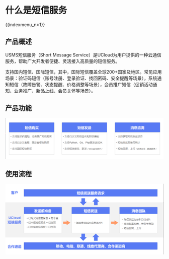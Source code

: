 # 什么是短信服务

{{indexmenu_n>1}}

## 产品概述

USMS短信服务（Short Message
Service）是UCloud为用户提供的一种云通信服务，帮助广大开发者便捷、灵活接入高质量的短信服务。

支持国内短信、国际短信，其中，国际短信覆盖全球200+国家及地区。常见应用场景：验证码短信（账号注册、登录验证、找回密码、安全提醒等场景），系统通知短信（故障告警、状态提醒、价格调整等场景），会员推广短信（促销活动通知、业务推广、新品上线、会员关怀等场景）。

## 产品功能

![image](/images/guide/短信服务usms_产品功能描述_190513.png)

## 使用流程

![image](/images/guide/短信服务usms_使用流程概述_190514.png)
